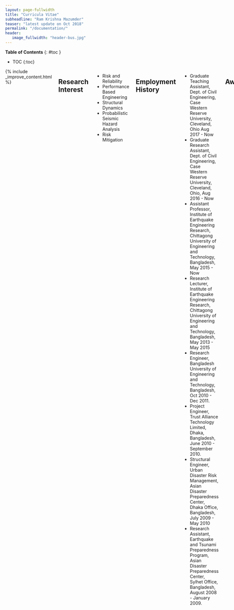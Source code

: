 ```yaml
---
layout: page-fullwidth
title: "Curricula Vitae"
subheadline: "Ram Krishna Mazumder"
teaser: "latest update on Oct 2018"
permalink: "/documentation/"
header:
   image_fullwidth: "header-bus.jpg"
---
```


**Table of Contents**
{: #toc }
*  TOC
{:toc}
</div>
</div><!-- /.medium-4.columns -->


<div class="medium-8 medium-pull-4 columns" markdown="1">
{% include _improve_content.html %}

## Research Interest
* Risk and Reliability
* Performance Based Engineering
* Structural Dynamics
* Probabilistic Seismic Hazard Analysis
* Risk Mitigation

## Employment History
* Graduate Teaching Assistant, Dept. of Civil Engineering, Case Western Reserve University, Cleveland, Ohio Aug 2017 - Now
* Graduate Research Assistant, Dept. of Civil Engineering, Case Western Reserve University, Cleveland, Ohio, Aug 2016 - Now
* Assistant Professor, Institute of Earthquake Engineering Research, Chittagong University of Engineering and Technology, Bangladesh, May 2015 - Now
* Research Lecturer, Institute of Earthquake Engineering Research, Chittagong University of Engineering and Technology, Bangladesh, May 2013 - May 2015
* Research Engineer, Bangladesh University of Engineering and Technology, Bangladesh,  Oct 2010 - Dec 2011.
* Project Engineer, Trust Alliance Technology Limited, Dhaka, Bangladesh,  June 2010 - September 2010.
* Structural Engineer, Urban Disaster Risk Management, Asian Disaster Preparedness Center, Dhaka Office, Bangladesh, July 2009 - May 2010
* Research Assistant, Earthquake and Tsunami Preparedness Program, Asian Disaster Preparedness Center, Sylhet Office, Bangladesh, August 2008 - January 2009.

## Awards/Fellowships

2018  | the Roy Harley Prize for promising graduate in Civil Engineering at Case Western Reserve University | USA
2016  | Graduate Research Assistantship for Doctoral Study at Case Western Reserve University | USA
2015  | GFZ Grant for participate International Training Course on Seismic Hazard, Risk and Mitigation at GFZ Potsdam | Germany
2014  | Wilsdorf Foundation and the “Bureau de la Solidarité Internationale” grant at University of Geneva | Switzerland
2012  | Eurasian University Network for International Co-operation in Earthquake Fellowship | Italy
2011  | SAARC Disaster Management Center Fellowship | India

## Membership

E- Affiliate | Earthquake Engineering Research Institute (EERI) | 15337
Member     | American Society of Civil Engineers |10949854
Member     | International Association of Life Cycle Civil Engineering
Member     | Institute of Engineers Bangladesh (IEB) | M-27463
Member     | Bangladesh Society for Geotechnical Engineering (BSGE) | 2012-001
Life Fellow | Bangladesh Earthquake Society (BES) | 249

## Languages

Bengali -native | `English` | Hindi | `Basic Italian`

## Skills

OpenSees | `FEAP` | SAP2000 | `ArcGIS` | Matlab | MS Office | `Python`

## Extra Curricular

Listening to Music| Exploring History & Culture | Traveling | Volunteer

## Journal Reviewer

* ASCE Journal of `Infrastructure System`
* ASCE Journal of `Water Resource Planning and Management`
* ASTM Journal of Testing and Evaluation
* Geotechnical Engineering Journal of the `SEAGS & AGSSEA`
